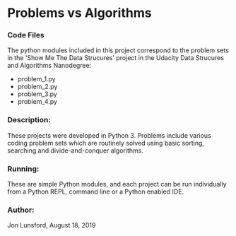 # Problems vs Algorithms

### Code Files
The python modules included in this project correspond to the problem sets in the 'Show Me The Data Strucures' project in the Udacity Data Strucures and Algorithms Nanodegree:
* problem_1.py
* problem_2.py
* problem_3.py
* problem_4.py

### Description:
These projects were developed in Python 3.  Problems include various coding problem sets which are routinely solved using basic sorting, searching and divide-and-conquer algorithms.


### Running:
These are simple Python modules, and each project can be run individually from a Python REPL, command line or a Python enabled IDE.


### Author:
Jon Lunsford, August 18, 2019
